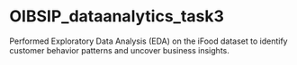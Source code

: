 # OIBSIP_dataanalytics_task3
Performed Exploratory Data Analysis (EDA) on the iFood dataset to identify customer behavior patterns and uncover business insights.
